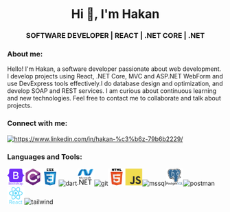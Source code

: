 <h1 align="center">Hi 👋, I'm Hakan</h1>
<h3 align="center">SOFTWARE DEVELOPER | REACT | .NET CORE | .NET </h3>
<h3 align="left">About me:</h3>
<p align="left"> Hello! I'm Hakan, a software developer passionate about web development. I develop projects using React, .NET Core, MVC and ASP.NET WebForm and use DevExpress tools effectively.I do database design and optimization, and develop SOAP and REST services. I am curious about continuous learning and new technologies. Feel free to contact me to collaborate and talk about projects. </p>
<h3 align="left">Connect with me:</h3>
<p align="left">
  <a href="https://linkedin.com/in/https://www.linkedin.com/in/hakan-%c3%b6z-79b6b2229/" target="blank">
    <img align="center" src="https://raw.githubusercontent.com/rahuldkjain/github-profile-readme-generator/master/src/images/icons/Social/linked-in-alt.svg" alt="https://www.linkedin.com/in/hakan-%c3%b6z-79b6b2229/" height="30" width="40" />
  </a>
</p>
<h3 align="left">Languages and Tools:</h3>
<p align="left"><a href="https://getbootstrap.com" target="_blank" style="text-decoration:none" rel="noreferrer"><img src="https://raw.githubusercontent.com/devicons/devicon/master/icons/bootstrap/bootstrap-plain-wordmark.svg" alt="bootstrap" width="40" height="40"></a><a href="https://www.w3schools.com/cs/" target="_blank" style="text-decoration:none" rel="noreferrer"><img src="https://raw.githubusercontent.com/devicons/devicon/master/icons/csharp/csharp-original.svg" alt="csharp" width="40" height="40"></a><a href="https://www.w3schools.com/css/" target="_blank" style="text-decoration:none" rel="noreferrer"><img src="https://raw.githubusercontent.com/devicons/devicon/master/icons/css3/css3-original-wordmark.svg" alt="css3" width="40" height="40"></a><a href="https://dart.dev" target="_blank" style="text-decoration:none" rel="noreferrer"><img src="https://www.vectorlogo.zone/logos/dartlang/dartlang-icon.svg" alt="dart" width="40" height="40"></a><a href="https://dotnet.microsoft.com/" target="_blank" style="text-decoration:none" rel="noreferrer"><img src="https://raw.githubusercontent.com/devicons/devicon/master/icons/dot-net/dot-net-original-wordmark.svg" alt="dotnet" width="40" height="40"></a><a href="https://git-scm.com/" target="_blank" style="text-decoration:none" rel="noreferrer"><img src="https://www.vectorlogo.zone/logos/git-scm/git-scm-icon.svg" alt="git" width="40" height="40"></a><a href="https://www.w3.org/html/" target="_blank" style="text-decoration:none" rel="noreferrer"><img src="https://raw.githubusercontent.com/devicons/devicon/master/icons/html5/html5-original-wordmark.svg" alt="html5" width="40" height="40"></a><a href="https://developer.mozilla.org/en-US/docs/Web/JavaScript" target="_blank" style="text-decoration:none" rel="noreferrer"><img src="https://raw.githubusercontent.com/devicons/devicon/master/icons/javascript/javascript-original.svg" alt="javascript" width="40" height="40"></a><a href="https://www.microsoft.com/en-us/sql-server" target="_blank" style="text-decoration:none" rel="noreferrer"><img src="https://www.svgrepo.com/show/303229/microsoft-sql-server-logo.svg" alt="mssql" width="40" height="40"></a><a href="https://www.postgresql.org" target="_blank" style="text-decoration:none" rel="noreferrer"><img src="https://raw.githubusercontent.com/devicons/devicon/master/icons/postgresql/postgresql-original-wordmark.svg" alt="postgresql" width="40" height="40"></a><a href="https://postman.com" target="_blank" style="text-decoration:none" rel="noreferrer"><img src="https://www.vectorlogo.zone/logos/getpostman/getpostman-icon.svg" alt="postman" width="40" height="40"></a><a href="https://reactjs.org/" target="_blank" style="text-decoration:none" rel="noreferrer"><img src="https://raw.githubusercontent.com/devicons/devicon/master/icons/react/react-original-wordmark.svg" alt="react" width="40" height="40"></a><a href="https://tailwindcss.com/" target="_blank" style="text-decoration:none" rel="noreferrer"><img src="https://www.vectorlogo.zone/logos/tailwindcss/tailwindcss-icon.svg" alt="tailwind" width="40" height="40"></a></p>
